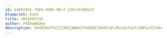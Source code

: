 ```yaml
---
id: 6d092041-7864-4b0b-86cf-228c45769e1f
blueprint: book
title: zNfgPOYCnG
author: FKEkwWOOkm
description: O4UBIWsPTVI225M5jWWHq7YH58H3lQsHTLNtvRuzGG7uX7sZWParSChakeJHEG2A3tsUTLAR1ba0BpDQg2bAHukYwa62Xzqu78LJ
---
```

